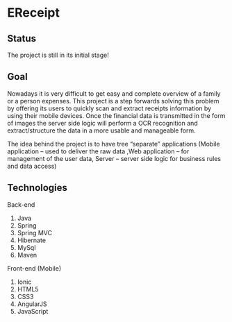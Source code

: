 EReceipt
========

Status
-------
The project is still in its initial stage! 

Goal
-------
Nowadays it is very difficult to get easy and complete overview of a family or a person expenses. This project is 
a step forwards solving this problem by offering its users to quickly scan and extract receipts information by using 
their mobile devices. Once the financial data is transmitted in the form of images the server side logic will perform 
a OCR recognition and extract/structure the data in a more usable and manageable form. 

The idea behind the project is to have tree “separate” applications (Mobile application – used to deliver the raw data
,Web application – for management  of the user data, Server – server side logic for business rules and data access) 

Technologies
-------
Back-end
1. Java
2. Spring 
3. Spring MVC
4. Hibernate
5. MySql
6. Maven

Front-end (Mobile)
1. Ionic
2. HTML5
3. CSS3
4. AngularJS
5. JavaScript
